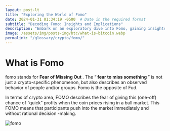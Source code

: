 ```yaml
---
layout: post-lt
title: "Exploring the World of Fomo"
date: 2024-01-31 01:34:19 -0500  # Date in the required format
subtitle: "Decoding Fomo: Insights and Implications"
description: "Embark on an exploratory dive into Fomo, gaining insights into its operational mechanisms and its significance in the broader context of digital currencies."
image: /assets/img/posts-img/btc/what-is-bitcoin.webp
permalink: "/glossary/crypto/fomo/"
---
```

<h1>What is Fomo</h1>
<P> fomo stands for <strong> Fear of Missing Out </strong>. The “<strong> fear to miss something </strong>” is not just a crypto-specific phenomenon, but also describes an observed behavior of people and/or groups. Fomo is the opposite of Fud. </p> <P> In terms of crypto area, FOMO describes the fear of giving this (one-off) chance of “quick” profits when the coin prices rising in a bull market. This FOMO means that participants push into the market immediately and without rational decision -making. </p> <p> <img alt =  fomo  src =  https://media.giphy.com/media/5vkxrbaekag6laswli/giphy.gif /> </p>
